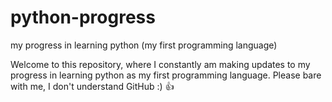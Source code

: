 # python-progress
my progress in learning python (my first programming language)

Welcome to this repository, where I constantly am making updates to my progress in learning python as my first programming language.
Please bare with me, I don't understand GitHub :) :thumbsup:
